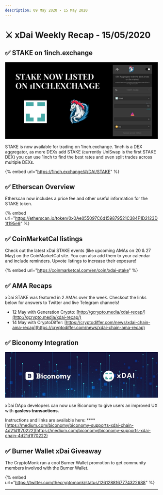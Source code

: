 ```yaml
---
description: 09 May 2020 - 15 May 2020
---
```


# ⚔️ xDai Weekly Recap - 15/05/2020

## ✅ **STAKE on 1inch.exchange**

![](<../../../../.gitbook/assets/Black and White Photo Shoes Twitter Post.png>)

STAKE is now available for trading on 1inch.exchange. 1inch is a DEX aggregator, as more DEXs add STAKE (currently UniSwap is the first STAKE DEX) you can use 1inch to find the best rates and even split trades across multiple DEXs.

{% embed url="https://1inch.exchange/#/DAI/STAKE" %}

## ✅ **Etherscan Overview**

Etherscan now includes a price fee and other useful information for the STAKE token.

{% embed url="https://etherscan.io/token/0x0Ae055097C6d159879521C384F1D2123D1f195e6" %}

## ✅ **CoinMarketCal listings**

Check out the latest xDai STAKE events (like upcoming AMAs on 20 & 27 May) on the CoinMarketCal site. You can also add them to your calendar and include reminders. Upvote listings to increase their exposure!

{% embed url="https://coinmarketcal.com/en/coin/xdai-stake" %}

## ✅ **AMA Recaps**

xDai STAKE was featured in 2 AMAs over the week. Checkout the links below for answers to Twitter and live Telegram channels!

* 12 May with Generation Crypto: [http://gcrypto.media/xdai-recap/](http://gcrypto.media/xdai-recap/)
* 14 May with CryptoDiffer: [https://cryptodiffer.com/news/xdai-chain-ama-recap](https://cryptodiffer.com/news/xdai-chain-ama-recap)

## ✅ **Biconomy Integration**

![](../../../../.gitbook/assets/biconomy.jpeg)

xDai DApp developers can now use Biconomy to give users an improved UX with **gasless transactions.**

Instructions and links are available here: **** [https://medium.com/biconomy/biconomy-supports-xdai-chain-4d21d1f70222](https://medium.com/biconomy/biconomy-supports-xdai-chain-4d21d1f70222)

## ✅ Burner Wallet xDai Giveaway

The CryptoMonk ran a cool Burner Wallet promotion to get community members involved with the Burner Wallet.&#x20;

{% embed url="https://twitter.com/thecryptomonk/status/1261288167774322688" %}



****




